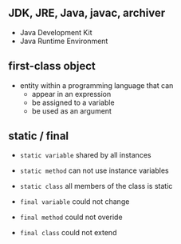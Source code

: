 ## JDK, JRE, Java, javac, archiver
- Java Development Kit
- Java Runtime Environment

## first-class object
- entity within a programming language that can 
    - appear in an expression
    - be assigned to a variable
    - be used as an argument

## static / final
 - `static variable` shared by all instances
 - `static method` can not use instance variables
 - `static class` all members of the class is static

 - `final variable` could not change
 - `final method` could not overide
 - `final class` could not extend